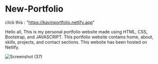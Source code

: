 # New-Portfolio

click this : "https://kavinportfolio.netlify.app"

Hello all, This is my personal portfolio website made using HTML, CSS, Bootstrap, and JAVASCRIPT. This portfolio website contains home, about, skills, projects, and contact sections. This website has been hosted on Netlify.

![Screenshot (37)](https://github.com/mkkavin/New-Portfolio/assets/112418691/07a1fa92-f1cd-4050-8f0b-05158ea93381)
